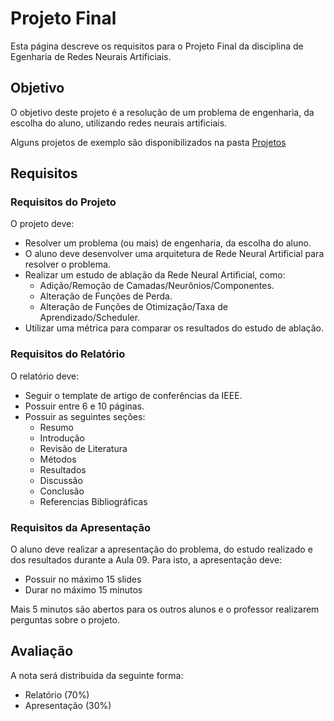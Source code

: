 # Projeto Final

Esta página descreve os requisitos para o Projeto Final da disciplina de Egenharia de Redes Neurais Artificiais.

## Objetivo

O objetivo deste projeto é a resolução de um problema de engenharia, da escolha do aluno, utilizando redes neurais artificiais.

Alguns projetos de exemplo são disponibilizados na pasta [Projetos](projetos)

## Requisitos

### Requisitos do Projeto

O projeto deve:
- Resolver um problema (ou mais) de engenharia, da escolha do aluno.
- O aluno deve desenvolver uma arquitetura de Rede Neural Artificial para resolver o problema.
- Realizar um estudo de ablação da Rede Neural Artificial, como:
  - Adição/Remoção de Camadas/Neurônios/Componentes.
  - Alteração de Funções de Perda.
  - Alteração de Funções de Otimização/Taxa de Aprendizado/Scheduler.
- Utilizar uma métrica para comparar os resultados do estudo de ablação.

### Requisitos do Relatório

O relatório deve:
- Seguir o template de artigo de conferências da IEEE.
- Possuir entre 6 e 10 páginas.
- Possuir as seguintes seções:
  - Resumo
  - Introdução
  - Revisão de Literatura
  - Métodos
  - Resultados
  - Discussão
  - Conclusão
  - Referencias Bibliográficas

### Requisitos da Apresentação

O aluno deve realizar a apresentação do problema, do estudo realizado e dos resultados durante a Aula 09.
Para isto, a apresentação deve:
- Possuir no máximo 15 slides
- Durar no máximo 15 minutos

Mais 5 minutos são abertos para os outros alunos e o professor realizarem perguntas sobre o projeto.

## Avaliação

A nota será distribuída da seguinte forma:
- Relatório (70%)
- Apresentação (30%)
